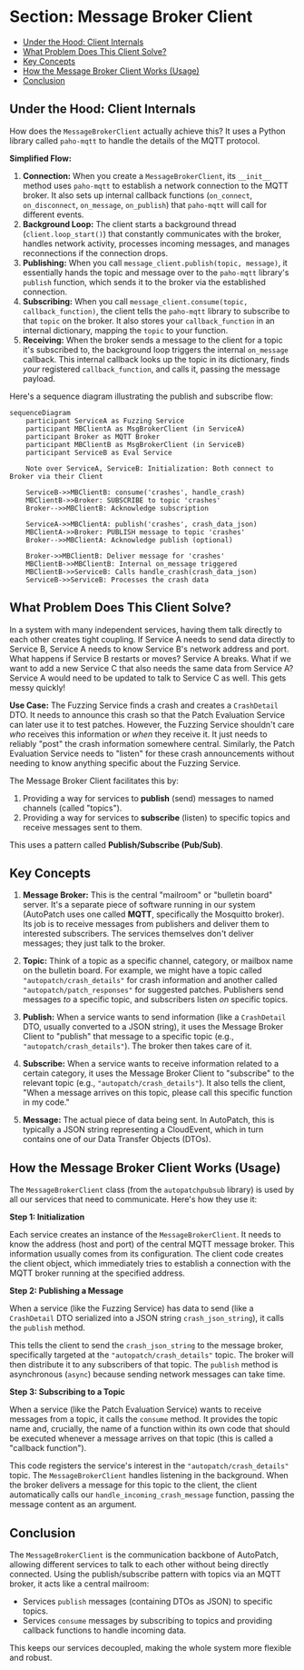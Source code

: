 # Section: Message Broker Client <!-- omit in toc -->

- [Under the Hood: Client Internals](#under-the-hood-client-internals)
- [What Problem Does This Client Solve?](#what-problem-does-this-client-solve)
- [Key Concepts](#key-concepts)
- [How the Message Broker Client Works (Usage)](#how-the-message-broker-client-works-usage)
- [Conclusion](#conclusion)

## Under the Hood: Client Internals

How does the `MessageBrokerClient` actually achieve this? It uses a Python library called `paho-mqtt` to handle the details of the MQTT protocol.

**Simplified Flow:**

1. **Connection:** When you create a `MessageBrokerClient`, its `__init__` method uses `paho-mqtt` to establish a network connection to the MQTT broker. It also sets up internal callback functions (`on_connect`, `on_disconnect`, `on_message`, `on_publish`) that `paho-mqtt` will call for different events.
2. **Background Loop:** The client starts a background thread (`client.loop_start()`) that constantly communicates with the broker, handles network activity, processes incoming messages, and manages reconnections if the connection drops.
3. **Publishing:** When you call `message_client.publish(topic, message)`, it essentially hands the topic and message over to the `paho-mqtt` library's `publish` function, which sends it to the broker via the established connection.
4. **Subscribing:** When you call `message_client.consume(topic, callback_function)`, the client tells the `paho-mqtt` library to subscribe to that `topic` on the broker. It also stores your `callback_function` in an internal dictionary, mapping the `topic` to your function.
5. **Receiving:** When the broker sends a message to the client for a topic it's subscribed to, the background loop triggers the internal `on_message` callback. This internal callback looks up the topic in its dictionary, finds *your* registered `callback_function`, and calls it, passing the message payload.

Here's a sequence diagram illustrating the publish and subscribe flow:

```mermaid
sequenceDiagram
    participant ServiceA as Fuzzing Service
    participant MBClientA as MsgBrokerClient (in ServiceA)
    participant Broker as MQTT Broker
    participant MBClientB as MsgBrokerClient (in ServiceB)
    participant ServiceB as Eval Service

    Note over ServiceA, ServiceB: Initialization: Both connect to Broker via their Client

    ServiceB->>MBClientB: consume('crashes', handle_crash)
    MBClientB->>Broker: SUBSCRIBE to topic 'crashes'
    Broker-->>MBClientB: Acknowledge subscription

    ServiceA->>MBClientA: publish('crashes', crash_data_json)
    MBClientA->>Broker: PUBLISH message to topic 'crashes'
    Broker-->>MBClientA: Acknowledge publish (optional)

    Broker->>MBClientB: Deliver message for 'crashes'
    MBClientB->>MBClientB: Internal on_message triggered
    MBClientB->>ServiceB: Calls handle_crash(crash_data_json)
    ServiceB->>ServiceB: Processes the crash data

```

## What Problem Does This Client Solve?

In a system with many independent services, having them talk directly to each other creates tight coupling.
If Service A needs to send data directly to Service B, Service A needs to know Service B's network address and port.
What happens if Service B restarts or moves? Service A breaks.
What if we want to add a new Service C that also needs the same data from Service A?
Service A would need to be updated to talk to Service C as well. This gets messy quickly!

**Use Case:** The Fuzzing Service finds a crash and creates a `CrashDetail` DTO.
It needs to announce this crash so that the Patch Evaluation Service can later use it to test patches.
However, the Fuzzing Service shouldn't care *who* receives this information or *when* they receive it.
It just needs to reliably "post" the crash information somewhere central.
Similarly, the Patch Evaluation Service needs to "listen" for these crash announcements without needing to know anything specific about the Fuzzing Service.

The Message Broker Client facilitates this by:
1. Providing a way for services to **publish** (send) messages to named channels (called "topics").
2. Providing a way for services to **subscribe** (listen) to specific topics and receive messages sent to them.

This uses a pattern called **Publish/Subscribe (Pub/Sub)**.

## Key Concepts

1. **Message Broker:** This is the central "mailroom" or "bulletin board" server. It's a separate piece of software running in our system (AutoPatch uses one called **MQTT**, specifically the Mosquitto broker). Its job is to receive messages from publishers and deliver them to interested subscribers. The services themselves don't deliver messages; they just talk to the broker.

2. **Topic:** Think of a topic as a specific channel, category, or mailbox name on the bulletin board. For example, we might have a topic called `"autopatch/crash_details"` for crash information and another called `"autopatch/patch_responses"` for suggested patches. Publishers send messages *to* a specific topic, and subscribers listen *on* specific topics.

3. **Publish:** When a service wants to send information (like a `CrashDetail` DTO, usually converted to a JSON string), it uses the Message Broker Client to "publish" that message to a specific topic (e.g., `"autopatch/crash_details"`). The broker then takes care of it.

4. **Subscribe:** When a service wants to receive information related to a certain category, it uses the Message Broker Client to "subscribe" to the relevant topic (e.g., `"autopatch/crash_details"`). It also tells the client, "When a message arrives on this topic, please call this specific function in my code."

5. **Message:** The actual piece of data being sent. In AutoPatch, this is typically a JSON string representing a CloudEvent, which in turn contains one of our Data Transfer Objects (DTOs).

## How the Message Broker Client Works (Usage)

The `MessageBrokerClient` class (from the `autopatchpubsub` library) is used by all our services that need to communicate. Here's how they use it:

**Step 1: Initialization**

Each service creates an instance of the `MessageBrokerClient`. It needs to know the address (host and port) of the central MQTT message broker. This information usually comes from its configuration.  The client code creates the client object, which immediately tries to establish a connection with the MQTT broker running at the specified address.

**Step 2: Publishing a Message**

When a service (like the Fuzzing Service) has data to send (like a `CrashDetail` DTO serialized into a JSON string `crash_json_string`), it calls the `publish` method.

This tells the client to send the `crash_json_string` to the message broker, specifically targeted at the `"autopatch/crash_details"` topic. The broker will then distribute it to any subscribers of that topic. The `publish` method is asynchronous (`async`) because sending network messages can take time.

**Step 3: Subscribing to a Topic**

When a service (like the Patch Evaluation Service) wants to receive messages from a topic, it calls the `consume` method. It provides the topic name and, crucially, the name of a function within its own code that should be executed whenever a message arrives on that topic (this is called a "callback function").

This code registers the service's interest in the `"autopatch/crash_details"` topic. The `MessageBrokerClient` handles listening in the background. When the broker delivers a message for this topic to the client, the client automatically calls our `handle_incoming_crash_message` function, passing the message content as an argument.

## Conclusion

The `MessageBrokerClient` is the communication backbone of AutoPatch, allowing different services to talk to each other without being directly connected. Using the publish/subscribe pattern with topics via an MQTT broker, it acts like a central mailroom:
* Services `publish` messages (containing DTOs as JSON) to specific topics.
* Services `consume` messages by subscribing to topics and providing callback functions to handle incoming data.

This keeps our services decoupled, making the whole system more flexible and robust.
